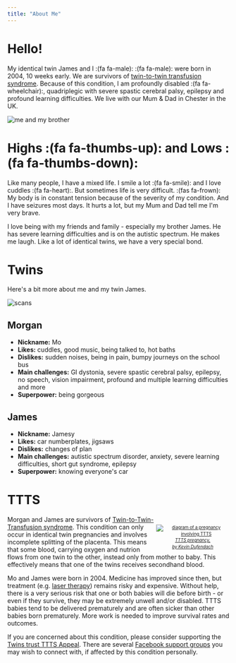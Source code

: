 ```yaml
---
title: "About Me"
---
```


# Hello!

My identical twin James and I :(fa fa-male): :(fa fa-male):
were born in 2004, 10 weeks early. We are
survivors of [twin-to-twin transfusion
syndrome](https://en.wikipedia.org/wiki/Twin-to-twin_transfusion_syndrome).
Because of this condition, I am profoundly disabled
:(fa fa-wheelchair):, quadriplegic with severe spastic
cerebral palsy, epilepsy and profound learning difficulties. We live with our
Mum &amp; Dad in Chester in the UK.

![me and my brother](/images/twins.jpg)

# Highs :(fa fa-thumbs-up): and Lows :(fa fa-thumbs-down):

Like many people, I have a mixed life. I smile a lot :(fa fa-smile): and I
love cuddles :(fa fa-heart):. But sometimes life is very difficult.
:(fas fa-frown): My body is in constant tension because of the severity of my
condition. And I have seizures most days. It hurts a lot, but my Mum and Dad
tell me I'm very brave.

I love being with my friends and family - especially my brother James. He has
severe learning difficulties and is on the autistic spectrum. He makes me laugh.
Like a lot of identical twins, we have a very special bond.

# Twins

Here's a bit more about me and my twin James.

![scans](/images/scans.jpg)

## Morgan

- **Nickname:** Mo
- **Likes:** cuddles, good music, being talked to, hot baths
- **Dislikes:** sudden noises, being in pain, bumpy journeys on the school bus
- **Main challenges:** GI dystonia, severe spastic cerebral palsy, epilepsy, no speech,
  vision impairment, profound and multiple learning difficulties and more
- **Superpower:** being gorgeous

## James

- **Nickname:** Jamesy
- **Likes:** car numberplates, jigsaws
- **Dislikes:** changes of plan
- **Main challenges:** autistic spectrum disorder, anxiety, severe learning
  difficulties, short gut syndrome, epilepsy
- **Superpower:** knowing everyone's car

# TTTS

<div style="float: right; max-width: 33%; font-size: 0.7em; line-height: 1.5; text-align: center; padding-top: 20px;">
  <a href="https://commons.wikimedia.org/wiki/File:Twin_to_Twin_transfusion_syndrome.svg" target="_blank">
    <img
      src="/images/Twin_to_Twin_transfusion_syndrome.svg"
      alt="diagram of a pregnancy involving TTTS"
    />
    <em>TTTS pregnancy,<br />by Kevin Dufendach</em>
  </a>
</div>

Morgan and James are survivors of
[Twin-to-Twin-Transfusion syndrome](https://en.wikipedia.org/wiki/Twin-to-twin_transfusion_syndrome).
This condition can only occur in identical twin pregnancies and involves
incomplete splitting of the placenta. This means that some blood, carrying
oxygen and nutrion flows from one twin to the other, instead only from mother to
baby. This effectively means that one of the twins receives secondhand blood.

Mo and James were born in 2004. Medicine has improved since then, but
treatment (e.g.
[laser therapy](https://www.nice.org.uk/guidance/ipg198/resources/treatment-of-twintotwin-transfusion-syndrome-with-intrauterine-laser-ablation-306074989))
remains risky and expensive. Without help, there is a very serious risk that
one or both babies will die before birth - or even if they survive, they may
be extremely unwell and/or disabled. TTTS babies tend to be delivered
prematurely and are often sicker than other babies born prematurely. More work
is needed to improve survival rates and outcomes.

If you are concerned about this condition, please consider supporting the
[Twins trust TTTS Appeal](https://twinstrust.org/get-involved/appeals/ttts-appeal.html).
There are several [Facebook support groups](https://duckduckgo.com/?q=twin+to+twin+transfusion+syndrome+facebook)
you may wish to connect with, if affected by this condition personally.